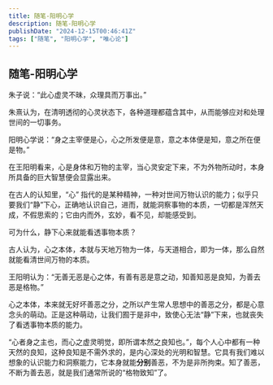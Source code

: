 ```yaml
---
title: 随笔-阳明心学
description: 随笔-阳明心学
publishDate: "2024-12-15T00:46:41Z"
tags: ["随笔", "阳明心学", "唯心论"]
---
```


## 随笔-阳明心学

朱子说：“此心虚灵不昧，众理具而万事出。”

朱熹认为，在清明透彻的心灵状态下，各种道理都蕴含其中，从而能够应对和处理世间的一切事务。

阳明心学说：“身之主宰便是心，心之所发便是意，意之本体便是知，意之所在便是物。”

在王阳明看来，心是身体和万物的主宰，当心灵安定下来，不为外物所动时，本身所具备的巨大智慧便会显露出来。

在古人的认知里，“心”  指代的是某种精神，一种对世间万物认识的能力；似乎只要我们“静”下心，正确地认识自己，进而，就能洞察事物的本质，一切都是浑然天成，不假思索的；它由内而外，玄妙，看不见，却能感受到。

可为什么，静下心来就能看透事物本质？

古人认为，心之本体，本就与天地万物为一体，与天道相合，即为一体，那么自然就能看清世间万物的本质。

王阳明认为：“无善无恶是心之体，有善有恶是意之动，知善知恶是良知，为善去恶是格物。”

心之本体，本来就无好坏善恶之分，之所以产生常人思想中的善恶之分，都是心意念头的萌动。正是这种萌动，让我们囿于是非中，致使心无法“静”下来，也就丧失了看透事物本质的能力。

“心者身之主也，而心之虚灵明觉，即所谓本然之良知也。”，每个人心中都有一种天然的良知，这种良知是不需外求的，是内心深处的光明和智慧。它具有我们难以想象的认识能力和洞察能力，它本身就能**分别**善恶，不为是非所拘束。知了善恶，不断为善去恶，就是我们通常所说的“格物致知”了。

